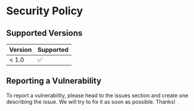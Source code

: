 # Security Policy

## Supported Versions

| Version | Supported          |
|---------|--------------------|
| < 1.0   | :white_check_mark: |

## Reporting a Vulnerability

To report a vulnerability, please head to the issues section
and create one describing the issue. We will try to fix it
as soon as possible. Thanks!
